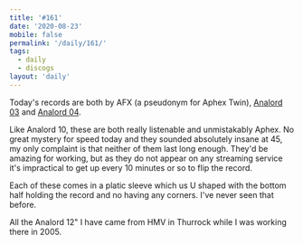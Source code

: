 ```yaml
---
title: '#161'
date: '2020-08-23'
mobile: false
permalink: '/daily/161/'
tags:
  - daily
  - discogs
layout: 'daily'
---
```


Today's records are both by AFX (a pseudonym for Aphex Twin), [Analord 03](https://www.discogs.com/AFX-Analord-03/release/400077) and [Analord 04](https://www.discogs.com/AFX-Analord-04/release/398345).

Like Analord 10, these are both really listenable and unmistakably Aphex. No great mystery for speed today and they sounded absolutely insane at 45, my only complaint is that neither of them last long enough. They'd be amazing for working, but as they do not appear on any streaming service it's impractical to get up every 10 minutes or so to flip the record.

Each of these comes in a platic sleeve which us U shaped with the bottom half holding the record and no having any corners. I've never seen that before.

All the Analord 12" I have came from HMV in Thurrock while I was working there in 2005.
